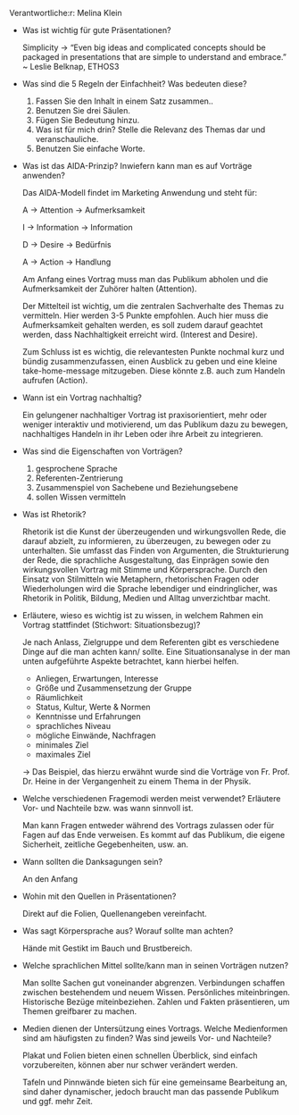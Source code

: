 Verantwortliche:r: Melina Klein

- Was ist wichtig für gute Präsentationen?
    
    Simplicity → “Even big ideas and complicated concepts should be packaged in presentations that are simple to understand and embrace.” ~ Leslie Belknap, ETHOS3
    
- Was sind die 5 Regeln der Einfachheit? Was bedeuten diese?
    1. Fassen Sie den Inhalt in einem Satz zusammen..
    2. Benutzen Sie drei Säulen.
    3. Fügen Sie Bedeutung hinzu.
    4. Was ist für mich drin? Stelle die Relevanz des Themas dar und veranschauliche.
    5. Benutzen Sie einfache Worte.
- Was ist das AIDA-Prinzip? Inwiefern kann man es auf Vorträge anwenden?
    
    Das AIDA-Modell findet im Marketing Anwendung und steht für:
    
    A → Attention → Aufmerksamkeit
    
    I → Information → Information
    
    D → Desire → Bedürfnis
    
    A → Action → Handlung
    
    Am Anfang eines Vortrag muss man das Publikum abholen und die Aufmerksamkeit der Zuhörer halten (Attention).
    
    Der Mittelteil ist wichtig, um die zentralen Sachverhalte des Themas zu vermitteln. Hier werden 3-5 Punkte empfohlen. Auch hier muss die Aufmerksamkeit gehalten werden, es soll zudem darauf geachtet werden, dass Nachhaltigkeit erreicht wird. (Interest and Desire).
    
    Zum Schluss ist es wichtig, die relevantesten Punkte nochmal kurz und bündig zusammenzufassen, einen Ausblick zu geben und eine kleine take-home-message mitzugeben. Diese könnte z.B. auch zum Handeln aufrufen (Action).
    
- Wann ist ein Vortrag nachhaltig?
    
    Ein gelungener nachhaltiger Vortrag ist praxisorientiert, mehr oder weniger interaktiv und motivierend, um das Publikum dazu zu bewegen, nachhaltiges Handeln in ihr Leben oder ihre Arbeit zu integrieren.
    
- Was sind die Eigenschaften von Vorträgen?
    1. gesprochene Sprache
    2. Referenten-Zentrierung
    3. Zusammenspiel von Sachebene und Beziehungsebene
    4. sollen Wissen vermitteln
- Was ist Rhetorik?
    
    Rhetorik ist die Kunst der überzeugenden und wirkungsvollen Rede, die darauf abzielt, zu informieren, zu überzeugen, zu bewegen oder zu unterhalten. Sie umfasst das Finden von Argumenten, die Strukturierung der Rede, die sprachliche Ausgestaltung, das Einprägen sowie den wirkungsvollen Vortrag mit Stimme und Körpersprache. Durch den Einsatz von Stilmitteln wie Metaphern, rhetorischen Fragen oder Wiederholungen wird die Sprache lebendiger und eindringlicher, was Rhetorik in Politik, Bildung, Medien und Alltag unverzichtbar macht.
    
- Erläutere, wieso es wichtig ist zu wissen, in welchem Rahmen ein Vortrag stattfindet (Stichwort: Situationsbezug)?
    
    Je nach Anlass, Zielgruppe und dem Referenten gibt es verschiedene Dinge auf die man achten kann/ sollte. Eine Situationsanalyse in der man unten aufgeführte Aspekte betrachtet, kann hierbei helfen.
    
    - Anliegen, Erwartungen, Interesse
    - Größe und Zusammensetzung der Gruppe
    - Räumlichkeit
    - Status, Kultur, Werte & Normen
    - Kenntnisse und Erfahrungen
    - sprachliches Niveau
    - mögliche Einwände, Nachfragen
    - minimales Ziel
    - maximales Ziel
    
    → Das Beispiel, das hierzu erwähnt wurde sind die Vorträge von Fr. Prof. Dr. Heine in der Vergangenheit zu einem Thema in der Physik.
    
- Welche verschiedenen Fragemodi werden meist verwendet? Erläutere Vor- und Nachteile bzw. was wann sinnvoll ist.
    
    Man kann Fragen entweder während des Vortrags zulassen oder für Fagen auf das Ende verweisen. Es kommt auf das Publikum, die eigene Sicherheit, zeitliche Gegebenheiten, usw. an.
    
- Wann sollten die Danksagungen sein?
    
    An den Anfang
    
- Wohin mit den Quellen in Präsentationen?
    
    Direkt auf die Folien, Quellenangeben vereinfacht.
    
- Was sagt Körpersprache aus? Worauf sollte man achten?
    
    Hände mit Gestikt im Bauch und Brustbereich.
    
- Welche sprachlichen Mittel sollte/kann man in seinen Vorträgen nutzen?
    
    Man sollte Sachen gut voneinander abgrenzen. Verbindungen schaffen zwischen bestehendem und neuem Wissen. Persönliches miteinbringen. Historische Bezüge miteinbeziehen. Zahlen und Fakten präsentieren, um Themen greifbarer zu machen. 
    
- Medien dienen der Untersützung eines Vortrags. Welche Medienformen sind am häufigsten zu finden? Was sind jeweils Vor- und Nachteile?
    
    Plakat und Folien bieten einen schnellen Überblick, sind einfach vorzubereiten, können aber nur schwer verändert werden.
    
    Tafeln und Pinnwände bieten sich für eine gemeinsame Bearbeitung an, sind daher dynamischer, jedoch braucht man das passende Publikum und ggf. mehr Zeit.